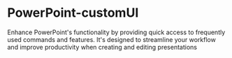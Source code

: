 # PowerPoint-customUI
Enhance PowerPoint's functionality by providing quick access to frequently used commands and features.  It's designed to streamline your workflow and improve productivity when creating and editing presentations
